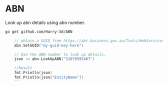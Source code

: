 # ABN
Look up abn details using abn number.

```bash
go get github.com/Harry-3d/ABN 
```
```go
	// obtain a GUID from https://abr.business.gov.au/Tools/WebServicesAgreement
	abn.SetGUID("my-guid-key-here")

	// Use the ABN number to look up details.
	json := abn.LookUpABN("31079595467")

	//Result
	fmt.Println(json)
	fmt.Println(json["EntityName"])
	```
